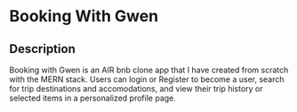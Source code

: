 # Booking With Gwen

## Description
Booking with Gwen is an AIR bnb clone app that I have created from scratch with the MERN stack. Users can login or Register to become a user, search for trip destinations and accomodations, and view their trip history or selected items in a personalized profile page.
